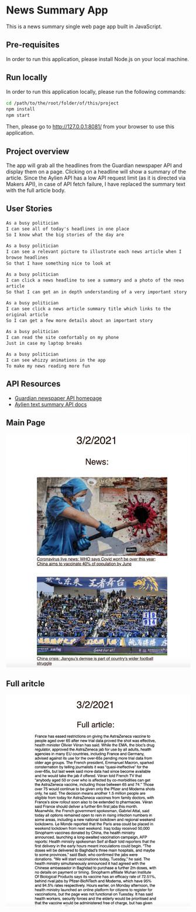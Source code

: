 # News Summary App
This is a news summary single web page app built in JavaScript.

## Pre-requisites
In order to run this application, please install Node.js on your local machine.

## Run locally
In order to run this application locally, please run the following commands:
```bash
cd /path/to/the/root/folder/of/this/project
npm install
npm start
```

Then, please go to http://127.0.0.1:8081/ from your browser to use this application.

## Project overview

The app will grab all the headlines from the Guardian newspaper API and display them on a page.  Clicking on a headline will show a summary of the article.
Since the Aylien API has a low API request limit (as it is directed via Makers API), in case of API fetch failure, I have replaced the summary text with the full article body.


## User Stories

```
As a busy politician
I can see all of today's headlines in one place
So I know what the big stories of the day are
```

```
As a busy politician
I can see a relevant picture to illustrate each news article when I browse headlines
So that I have something nice to look at
```

```
As a busy politician
I can click a news headline to see a summary and a photo of the news article
So that I can get an in depth understanding of a very important story
```

```
As a busy politician
I can see click a news article summary title which links to the original article
So I can get a few more details about an important story
```

```
As a busy politician
I can read the site comfortably on my phone
Just in case my laptop breaks
```

```
As a busy politician
I can see whizzy animations in the app
To make my news reading more fun
```


## API Resources

* [Guardian newspaper API homepage](http://open-platform.theguardian.com/documentation/)
* [Aylien text summary API docs](http://docs.aylien.com/docs/summarize)


## **Main Page**
![Main Page](main_page.png)
## **Full aritcle**
![Full aritcle](full_article.png)
